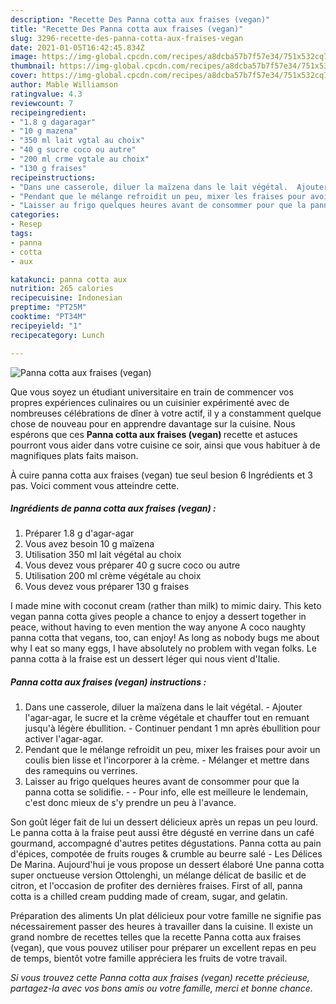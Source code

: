 ```yaml
---
description: "Recette Des Panna cotta aux fraises (vegan)"
title: "Recette Des Panna cotta aux fraises (vegan)"
slug: 3296-recette-des-panna-cotta-aux-fraises-vegan
date: 2021-01-05T16:42:45.834Z
image: https://img-global.cpcdn.com/recipes/a8dcba57b7f57e34/751x532cq70/panna-cotta-aux-fraises-vegan-photo-principale-de-la-recette.jpg
thumbnail: https://img-global.cpcdn.com/recipes/a8dcba57b7f57e34/751x532cq70/panna-cotta-aux-fraises-vegan-photo-principale-de-la-recette.jpg
cover: https://img-global.cpcdn.com/recipes/a8dcba57b7f57e34/751x532cq70/panna-cotta-aux-fraises-vegan-photo-principale-de-la-recette.jpg
author: Mable Williamson
ratingvalue: 4.3
reviewcount: 7
recipeingredient:
- "1.8 g dagaragar"
- "10 g mazena"
- "350 ml lait vgtal au choix"
- "40 g sucre coco ou autre"
- "200 ml crme vgtale au choix"
- "130 g fraises"
recipeinstructions:
- "Dans une casserole, diluer la maïzena dans le lait végétal.  Ajouter l&#39;agar-agar, le sucre et la crème végétale et chauffer tout en remuant jusqu&#39;à légère ébullition. Continuer pendant 1 mn après ébullition pour activer l&#39;agar-agar."
- "Pendant que le mélange refroidit un peu, mixer les fraises pour avoir un coulis bien lisse et l&#39;incorporer à la crème. Mélanger et mettre dans des ramequins ou verrines."
- "Laisser au frigo quelques heures avant de consommer pour que la panna cotta se solidifie.  Pour info, elle est meilleure le lendemain, c&#39;est donc mieux de s&#39;y prendre un peu à l&#39;avance."
categories:
- Resep
tags:
- panna
- cotta
- aux

katakunci: panna cotta aux 
nutrition: 265 calories
recipecuisine: Indonesian
preptime: "PT25M"
cooktime: "PT34M"
recipeyield: "1"
recipecategory: Lunch

---
```



![Panna cotta aux fraises (vegan)](https://img-global.cpcdn.com/recipes/a8dcba57b7f57e34/751x532cq70/panna-cotta-aux-fraises-vegan-photo-principale-de-la-recette.jpg)

Que vous soyez un étudiant universitaire en train de commencer vos propres expériences culinaires ou un cuisinier expérimenté avec de nombreuses célébrations de dîner à votre actif, il y a constamment quelque chose de nouveau pour en apprendre davantage sur la cuisine. Nous espérons que ces <strong> Panna cotta aux fraises (vegan) </strong> recette et astuces pourront vous aider dans votre cuisine ce soir, ainsi que vous habituer à de magnifiques plats faits maison.

<!--inarticleads1-->

À cuire panna cotta aux fraises (vegan) tue seul besion 6 Ingrédients et 3 pas. Voici comment vous atteindre cette.

##### Ingrédients de panna cotta aux fraises (vegan) :

1. Préparer 1.8 g d&#39;agar-agar
1. Vous avez besoin 10 g maïzena
1. Utilisation 350 ml lait végétal au choix
1. Vous devez vous préparer 40 g sucre coco ou autre
1. Utilisation 200 ml crème végétale au choix
1. Vous devez vous préparer 130 g fraises


I made mine with coconut cream (rather than milk) to mimic dairy. This keto vegan panna cotta gives people a chance to enjoy a dessert together in peace, without having to even mention the way anyone A coco naughty panna cotta that vegans, too, can enjoy! As long as nobody bugs me about why I eat so many eggs, I have absolutely no problem with vegan folks. Le panna cotta à la fraise est un dessert léger qui nous vient d&#39;Italie. 

<!--inarticleads2-->

##### Panna cotta aux fraises (vegan) instructions :

1. Dans une casserole, diluer la maïzena dans le lait végétal.  - Ajouter l&#39;agar-agar, le sucre et la crème végétale et chauffer tout en remuant jusqu&#39;à légère ébullition. - Continuer pendant 1 mn après ébullition pour activer l&#39;agar-agar.
1. Pendant que le mélange refroidit un peu, mixer les fraises pour avoir un coulis bien lisse et l&#39;incorporer à la crème. - Mélanger et mettre dans des ramequins ou verrines.
1. Laisser au frigo quelques heures avant de consommer pour que la panna cotta se solidifie. -  - Pour info, elle est meilleure le lendemain, c&#39;est donc mieux de s&#39;y prendre un peu à l&#39;avance.


Son goût léger fait de lui un dessert délicieux après un repas un peu lourd. Le panna cotta à la fraise peut aussi être dégusté en verrine dans un café gourmand, accompagné d&#39;autres petites dégustations. Panna cotta au pain d&#39;épices, compotée de fruits rouges &amp; crumble au beurre salé - Les Délices De Marina. Aujourd&#39;hui je vous propose un dessert élaboré Une panna cotta super onctueuse version Ottolenghi, un mélange délicat de basilic et de citron, et l&#39;occasion de profiter des dernières fraises. First of all, panna cotta is a chilled cream pudding made of cream, sugar, and gelatin. 

<!--inarticleads1-->

<p>
Préparation des aliments Un plat délicieux pour votre famille ne signifie pas nécessairement passer des heures à travailler dans la cuisine. Il existe un grand nombre de recettes telles que la recette Panna cotta aux fraises (vegan), que vous pouvez utiliser pour préparer un excellent repas en peu de temps, bientôt votre famille appréciera les fruits de votre travail.
</p>

<p>
<i>Si vous trouvez cette Panna cotta aux fraises (vegan) recette précieuse, partagez-la avec vos bons amis ou votre famille, merci et bonne chance.</i>
</p>
